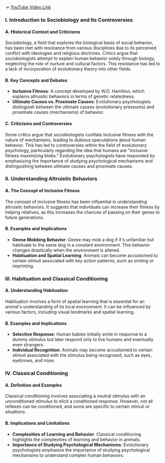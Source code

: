 -> [YouTube Video Link](https://www.youtube.com/watch?v=tD78-FwKf08&list=PLUl4u3cNGP63TbPEWYEKOq8yAN8mEP_5O&index=23&pp=iAQB)

### I. Introduction to Sociobiology and Its Controversies
#### A. Historical Context and Criticisms

Sociobiology, a field that explores the biological basis of social behavior, has been met with resistance from various disciplines due to its perceived conflict with ideologies and religious doctrines. Critics argue that sociobiologists attempt to explain human behavior solely through biology, neglecting the role of nurture and cultural factors. This resistance has led to a lack of incorporation of evolutionary theory into other fields.

#### B. Key Concepts and Debates

- **Inclusive Fitness**: A concept developed by W.D. Hamilton, which explains altruistic behaviors in terms of genetic relatedness.
- **Ultimate Causes vs. Proximate Causes**: Evolutionary psychologists distinguish between the ultimate causes (evolutionary pressures) and proximate causes (mechanisms) of behavior.

#### C. Criticisms and Controversies

Some critics argue that sociobiologists conflate inclusive fitness with the nature of mechanisms, leading to dubious speculations about human behavior. This has led to controversies within the field of evolutionary psychology, particularly regarding the idea that humans are "inclusive fitness maximizing blobs." Evolutionary psychologists have responded by emphasizing the importance of studying psychological mechanisms and distinguishing between ultimate causes and proximate causes.

### II. Understanding Altruistic Behaviors
#### A. The Concept of Inclusive Fitness

The concept of inclusive fitness has been influential in understanding altruistic behaviors. It suggests that individuals can increase their fitness by helping relatives, as this increases the chances of passing on their genes to future generations.

#### B. Examples and Implications

- **Geese Mobbing Behavior**: Geese may mob a dog if it's unfamiliar but habituate to the same dog in a constant environment. This behavior changes drastically when the environment is altered.
- **Habituation and Spatial Learning**: Animals can become accustomed to certain stimuli associated with key action patterns, such as smiling or imprinting.

### III. Habituation and Classical Conditioning
#### A. Understanding Habituation

Habituation involves a form of spatial learning that is essential for an animal's understanding of its local environment. It can be influenced by various factors, including visual landmarks and spatial learning.

#### B. Examples and Implications

- **Selective Response**: Human babies initially smile in response to a dummy stimulus but later respond only to live humans and eventually even strangers.
- **Individual Recognition**: Animals may become accustomed to certain stimuli associated with the stimulus being recognized, such as eyes, eyebrows, and nose.

### IV. Classical Conditioning
#### A. Definition and Examples

Classical conditioning involves associating a neutral stimulus with an unconditioned stimulus to elicit a conditioned response. However, not all reflexes can be conditioned, and some are specific to certain stimuli or situations.

#### B. Implications and Limitations

- **Complexities of Learning and Behavior**: Classical conditioning highlights the complexities of learning and behavior in animals.
- **Importance of Studying Psychological Mechanisms**: Evolutionary psychologists emphasize the importance of studying psychological mechanisms to understand complex human behaviors.